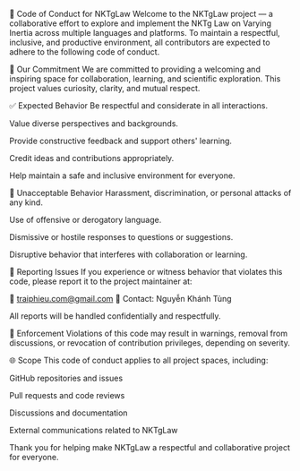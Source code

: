 🧭 Code of Conduct for NKTgLaw
Welcome to the NKTgLaw project — a collaborative effort to explore and implement the NKTg Law on Varying Inertia across multiple languages and platforms. To maintain a respectful, inclusive, and productive environment, all contributors are expected to adhere to the following code of conduct.

🤝 Our Commitment
We are committed to providing a welcoming and inspiring space for collaboration, learning, and scientific exploration. This project values curiosity, clarity, and mutual respect.

✅ Expected Behavior
Be respectful and considerate in all interactions.

Value diverse perspectives and backgrounds.

Provide constructive feedback and support others' learning.

Credit ideas and contributions appropriately.

Help maintain a safe and inclusive environment for everyone.

🚫 Unacceptable Behavior
Harassment, discrimination, or personal attacks of any kind.

Use of offensive or derogatory language.

Dismissive or hostile responses to questions or suggestions.

Disruptive behavior that interferes with collaboration or learning.

📢 Reporting Issues
If you experience or witness behavior that violates this code, please report it to the project maintainer at:

📧 traiphieu.com@gmail.com 👤 Contact: Nguyễn Khánh Tùng

All reports will be handled confidentially and respectfully.

📜 Enforcement
Violations of this code may result in warnings, removal from discussions, or revocation of contribution privileges, depending on severity.

🌐 Scope
This code of conduct applies to all project spaces, including:

GitHub repositories and issues

Pull requests and code reviews

Discussions and documentation

External communications related to NKTgLaw

Thank you for helping make NKTgLaw a respectful and collaborative project for everyone.
